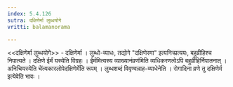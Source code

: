 ```yaml
---
index: 5.4.126
sutra: दक्षिणेर्मा लुब्धयोगे
vritti: balamanorama

---
```

<<दक्षिणेर्मा लुब्धयोगे>> - दक्षिणेर्मा । लुब्धो-व्याधः, तद्योगे "दक्षिणेरमा" इत्यनिच्प्रत्ययः, बहुव्रीहिश्च निपात्यते । दक्षिणे ईर्मं यस्येति विग्रहः । ईर्ममित्यस्य व्याख्यानंव्रण॑मिति व्यधिकरणत्वेऽपि बहुव्रीहिर्निपातनात् । अनिचियस्येति चे॑त्यकारलोपेदक्षिणेर्मे॑ति रूपम् । लुब्धशब्दं विवृण्वन्नाह-व्याधेनेति । रोगादिना व्रणे तु दक्षिणेर्म इत्येवेति भावः । 